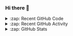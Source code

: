 ### Hi there 👋

<details>
  <summary>:zap: Recent GitHub Code</summary>
  <!--START_SECTION:waka-->
  <!--END_SECTION:waka-->
</details>

<details>
  <summary>:zap: Recent GitHub Activity</summary>
  
<!--START_SECTION:activity-->
1. ❗️ Closed issue [#23](https://github.com/cheesenibbles123/Alternion-BW-mod/issues/23) in [cheesenibbles123/Alternion-BW-mod](https://github.com/cheesenibbles123/Alternion-BW-mod)
2. 🗣 Commented on [#23](https://github.com/cheesenibbles123/Alternion-BW-mod/issues/23) in [cheesenibbles123/Alternion-BW-mod](https://github.com/cheesenibbles123/Alternion-BW-mod)
3. ❗️ Opened issue [#23](https://github.com/cheesenibbles123/Alternion-BW-mod/issues/23) in [cheesenibbles123/Alternion-BW-mod](https://github.com/cheesenibbles123/Alternion-BW-mod)
4. 🗣 Commented on [#20](https://github.com/cheesenibbles123/Alternion-BW-mod/issues/20) in [cheesenibbles123/Alternion-BW-mod](https://github.com/cheesenibbles123/Alternion-BW-mod)
5. ❗️ Closed issue [#18](https://github.com/cheesenibbles123/Alternion-BW-mod/issues/18) in [cheesenibbles123/Alternion-BW-mod](https://github.com/cheesenibbles123/Alternion-BW-mod)
<!--END_SECTION:activity-->

</details>

<details>
  <summary>:zap: GitHub Stats</summary>

  [![Archie's github stats](https://github-readme-stats.vercel.app/api?username=cheesenibbles123)](https://github.com/anuraghazra/github-readme-stats)

</details>
<!--
**cheesenibbles123/cheesenibbles123** is a ✨ _special_ ✨ repository because its `README.md` (this file) appears on your GitHub profile.

Here are some ideas to get you started:

- 🔭 I’m currently working on ...
- 🌱 I’m currently learning ...
- 👯 I’m looking to collaborate on ...
- 🤔 I’m looking for help with ...
- 💬 Ask me about ...
- 📫 How to reach me: ...
- 😄 Pronouns: ...
- ⚡ Fun fact: ...
-->
